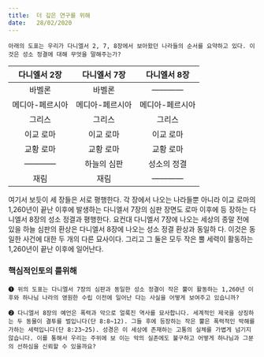 ```yaml
---
title:  더 깊은 연구를 위해
date:   28/02/2020
---
```


`아래의 도표는 우리가 다니엘서 2, 7, 8장에서 보아왔던 나라들의 순서를 요약하고
있다. 이것은 성소 정결에 대해 무엇을 말해주는가?`

| 다니엘서 2장    | 다니엘서 7장  | 다니엘서 8장   |
| :--------:   | :-------:   | :--------:   |
| 바벨론        |   바벨론      |  ――――        |
| 메디아-페르시아 | 메디아-페르시아 | 메디아-페르시아 |
|     그리스    |     그리스    |    그리스     |
|  이교 로마    |    이교 로마   |    이교 로마   |
|   교황 로마   |  교황 로마     |   교황 로마    |
|    ――――     |   하늘의 심판  |   성소의 정결   |
|     재림     |      재림     |      ――――    |

여기서 보듯이 세 장들은 서로 평행한다. 각 장에서 나오는 나라들뿐 아니라 이교
로마의 1,260년이 끝난 이후에 발생하는 다니엘서 7장의 심판 장면도 로마 이후에 등
장하는 다니엘서 8장의 성소 정결과 평행한다. 요컨대 다니엘서 7장에 나오는 세상의
종말 전에 있을 하늘 심판의 환상은 다니엘서 8장에 나오는 성소 정결 환상과 동일하
다. 이것은 동일한 사건에 대한 두 개의 다른 묘사이다. 그리고 그 둘은 모두 작은 뿔
세력이 활동하는 1,260년이 끝난 이후에 일어난다.

### 핵심적인토의 를위해

`➊ 위의 도표는 다니엘서 7장의 심판과 동일한 성소 정결이 작은 뿔이
활동하는 1,260년 이후와 하나님 나라의 영원한 수립 이전에 일어난
다는 사실을 어떻게 보여주고 있습니까?`

`➋ 다니엘서 8장의 예언은 폭력과 악으로 얼룩진 역사를 묘사합니다.
세계적인 제국을 상징하는 두 동물이 결투를 벌입니다(단 8:8~12).
그들 후에 등장하는 작은 뿔은 폭력적인 박해를 가하는 세력입니다(단 8:23~25). 성경은
이 세상에 존재하는 고통의 실체를 가볍게 넘기지 않습니다. 이를 통해서 우리는 주위에 보
이는 악의 실존에도 불구하고 어떻게 하나님과 그분의 선하심을 신뢰할 수 있을까요?`